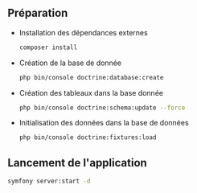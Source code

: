 ## Préparation

- Installation des dépendances externes
    ```sh
    composer install
    ```

- Création de la base de donnée
    ```sh
    php bin/console doctrine:database:create
    ```

- Création des tableaux dans la base donnée
    ```sh
    php bin/console doctrine:schema:update --force
    ```

- Initialisation des données dans la base de données
    ```sh
    php bin/console doctrine:fixtures:load
    ```

## Lancement de l'application

```sh
symfony server:start -d
```